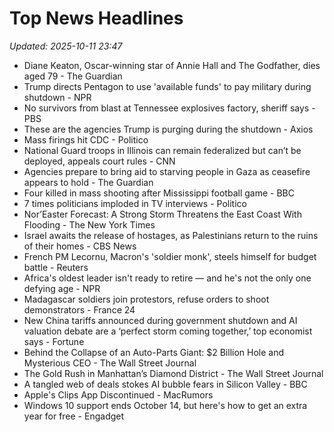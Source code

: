 # Top News Headlines

_Updated: 2025-10-11 23:47_

- Diane Keaton, Oscar-winning star of Annie Hall and The Godfather, dies aged 79 - The Guardian
- Trump directs Pentagon to use 'available funds' to pay military during shutdown - NPR
- No survivors from blast at Tennessee explosives factory, sheriff says - PBS
- These are the agencies Trump is purging during the shutdown - Axios
- Mass firings hit CDC - Politico
- National Guard troops in Illinois can remain federalized but can’t be deployed, appeals court rules - CNN
- Agencies prepare to bring aid to starving people in Gaza as ceasefire appears to hold - The Guardian
- Four killed in mass shooting after Mississippi football game - BBC
- 7 times politicians imploded in TV interviews - Politico
- Nor’Easter Forecast: A Strong Storm Threatens the East Coast With Flooding - The New York Times
- Israel awaits the release of hostages, as Palestinians return to the ruins of their homes - CBS News
- French PM Lecornu, Macron's 'soldier monk', steels himself for budget battle - Reuters
- Africa's oldest leader isn't ready to retire — and he's not the only one defying age - NPR
- Madagascar soldiers join protestors, refuse orders to shoot demonstrators - France 24
- New China tariffs announced during government shutdown and AI valuation debate are a ‘perfect storm coming together,’ top economist says - Fortune
- Behind the Collapse of an Auto-Parts Giant: $2 Billion Hole and Mysterious CEO - The Wall Street Journal
- The Gold Rush in Manhattan’s Diamond District - The Wall Street Journal
- A tangled web of deals stokes AI bubble fears in Silicon Valley - BBC
- Apple's Clips App Discontinued - MacRumors
- Windows 10 support ends October 14, but here's how to get an extra year for free - Engadget